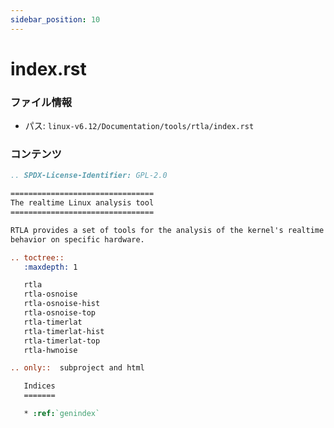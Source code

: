 ```yaml
---
sidebar_position: 10
---
```

# index.rst

### ファイル情報

- パス: `linux-v6.12/Documentation/tools/rtla/index.rst`

### コンテンツ

```rst
.. SPDX-License-Identifier: GPL-2.0

================================
The realtime Linux analysis tool
================================

RTLA provides a set of tools for the analysis of the kernel's realtime
behavior on specific hardware.

.. toctree::
   :maxdepth: 1

   rtla
   rtla-osnoise
   rtla-osnoise-hist
   rtla-osnoise-top
   rtla-timerlat
   rtla-timerlat-hist
   rtla-timerlat-top
   rtla-hwnoise

.. only::  subproject and html

   Indices
   =======

   * :ref:`genindex`

```
